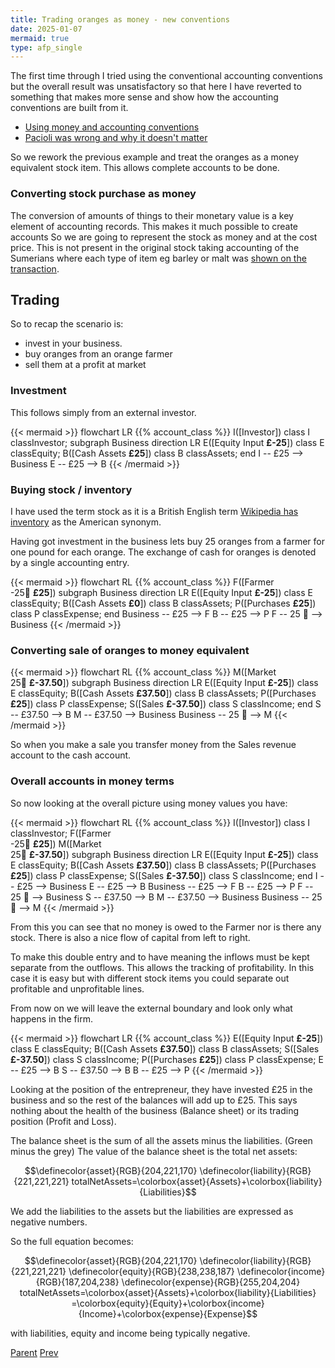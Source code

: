 ```yaml
---
title: Trading oranges as money - new conventions
date: 2025-01-07
mermaid: true
type: afp_single
---
```


The first time through I tried using the conventional accounting conventions but the
overall result was unsatisfactory so that here I have reverted to something that makes 
more sense and show how the accounting conventions are built from it.

- [Using money and accounting conventions](/afp/movements/orangesasmoney_ac/)
- [Pacioli was wrong and why it doesn't matter](/afp/movements/pacioliogotitwrong/)

So we rework the previous example and treat the oranges as a money equivalent stock item.
This allows complete accounts to be done.

### Converting stock purchase as money

The conversion of amounts of things to their monetary value is a key element of accounting records.  This makes it much possible to create accounts
So we are going to represent the stock as money and at the cost price.  This is not present
in the original stock taking accounting of the Sumerians where each type of item eg barley or malt 
was [shown on the transaction](/afp/uruk/).

## Trading

  So to recap the scenario is:

   - invest in your business.  
   - buy oranges from an orange farmer
   - sell them at a profit at market

### Investment

This follows simply from an external investor.

{{< mermaid >}}
flowchart LR
   {{% account_class %}}
   I([Investor])
   class I classInvestor;
   subgraph Business
   direction LR
      E([Equity Input **£-25**])
      class E classEquity;
      B([Cash Assets **£25**])
      class B classAssets;
   end
   I -- £25 --> Business
   E --  £25 --> B
{{< /mermaid >}}


### Buying stock / inventory

I have used the term stock as it is a British English term 
[Wikipedia has inventory](https://en.wikipedia.org/wiki/Inventory) as the American synonym.

Having got investment in the business lets buy 25 oranges from a farmer for one pound for each
orange.
The exchange of cash for oranges is denoted by a single accounting entry.

{{< mermaid >}}
flowchart RL
   {{% account_class %}}
   F([Farmer</br>-25🍊 **£25**])
   subgraph Business
   direction LR
      E([Equity Input **£-25**])
      class E classEquity;
      B([Cash Assets **£0**])
      class B classAssets;
      P([Purchases **£25**])
      class P classExpense;
   end
   Business -- £25 --> F 
   B -- £25 --> P
   F -- 25 🍊 --> Business
{{< /mermaid >}}


### Converting sale of oranges to money equivalent

{{< mermaid >}}
flowchart RL
   {{% account_class %}}
   M([Market</br>25🍊 **£-37.50**])
   subgraph Business
   direction LR
      E([Equity Input **£-25**])
      class E classEquity;
      B([Cash Assets **£37.50**])
      class B classAssets;
      P([Purchases **£25**])
      class P classExpense;
      S([Sales **£-37.50**])
      class S classIncome;
   end
   S -- £37.50 --> B
   M -- £37.50 --> Business
   Business -- 25 🍊 --> M
{{< /mermaid >}}

So when you make a sale you transfer money from the Sales revenue account to the cash
account.

### Overall accounts in money terms

So now looking at the overall picture using money values you have:

{{< mermaid >}}
flowchart RL
   {{% account_class %}}
   I([Investor])
   class I classInvestor;
   F([Farmer</br>-25🍊 **£25**])
   M([Market</br>25🍊 **£-37.50**])
   subgraph Business
   direction LR
      E([Equity Input **£-25**])
      class E classEquity;
      B([Cash Assets **£37.50**])
      class B classAssets;
      P([Purchases **£25**])
      class P classExpense;
      S([Sales **£-37.50**])
      class S classIncome;
   end
   I -- £25 --> Business
   E --  £25 --> B
   Business -- £25 --> F 
   B -- £25 --> P
   F -- 25 🍊 --> Business
   S -- £37.50 --> B
   M -- £37.50 --> Business
   Business -- 25 🍊 --> M
{{< /mermaid >}}

From this you can see that no money is owed to the Farmer nor is there any stock.  There
is also a nice flow of capital from left to right.

To make this double entry and to have meaning the inflows must be kept separate from the
outflows.  This allows the tracking of profitability.  In this case it is easy but with
different stock items you could separate out profitable and unprofitable lines.


From now on we will leave the external boundary and look only what happens in the firm.

{{< mermaid >}}
flowchart LR
   {{% account_class %}}
   E([Equity Input **£-25**])
   class E classEquity;
   B([Cash Assets **£37.50**])
   class B classAssets;
   S([Sales **£-37.50**])
   class S classIncome;
   P([Purchases **£25**])
   class P classExpense;
   E --  £25 --> B
   S -- £37.50 --> B
   B -- £25 --> P
{{< /mermaid >}}


Looking at the position of the entrepreneur, they have invested £25 in the business and so the
rest of the balances will add up to £25.  This says nothing about the health of the business
(Balance sheet) or its trading position (Profit and Loss).

The balance sheet is the sum of all the assets minus the liabilities. (Green minus the grey)  The 
value of the balance sheet is the total net assets:

$$\definecolor{asset}{RGB}{204,221,170}
\definecolor{liability}{RGB}{221,221,221}
totalNetAssets=\colorbox{asset}{Assets}+\colorbox{liability}{Liabilities}$$

We add the liabilities to the assets but the liabilities are expressed as negative numbers.

So the full equation becomes:

$$\definecolor{asset}{RGB}{204,221,170}
\definecolor{liability}{RGB}{221,221,221}
\definecolor{equity}{RGB}{238,238,187}
\definecolor{income}{RGB}{187,204,238}
\definecolor{expense}{RGB}{255,204,204}
totalNetAssets=\colorbox{asset}{Assets}+\colorbox{liability}{Liabilities}
=\colorbox{equity}{Equity}+\colorbox{income}{Income}+\colorbox{expense}{Expense}$$

with liabilities, equity and income being typically negative.

[Parent](/afp/movements/) [Prev](/afp/movements/oranges/) 